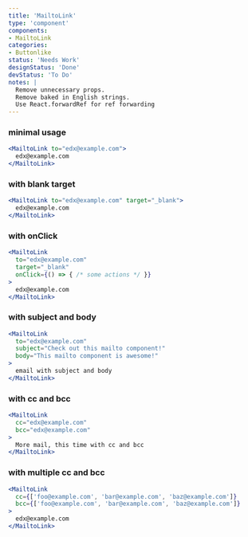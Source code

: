 ```yaml
---
title: 'MailtoLink'
type: 'component'
components:
- MailtoLink
categories:
- Buttonlike
status: 'Needs Work'
designStatus: 'Done'
devStatus: 'To Do'
notes: |
  Remove unnecessary props.
  Remove baked in English strings.
  Use React.forwardRef for ref forwarding
---
```


### minimal usage

```jsx live
<MailtoLink to="edx@example.com">
  edx@example.com
</MailtoLink>
```

### with blank target

```jsx live
<MailtoLink to="edx@example.com" target="_blank">
  edx@example.com
</MailtoLink>
```

### with onClick

```jsx live
<MailtoLink
  to="edx@example.com"
  target="_blank"
  onClick={() => { /* some actions */ }}
>
  edx@example.com
</MailtoLink>
```

### with subject and body

```jsx live
<MailtoLink
  to="edx@example.com"
  subject="Check out this mailto component!"
  body="This mailto component is awesome!"
>
  email with subject and body
</MailtoLink>
```

### with cc and bcc

```jsx live
<MailtoLink
  cc="edx@example.com"
  bcc="edx@example.com"
>
  More mail, this time with cc and bcc
</MailtoLink>
```

### with multiple cc and bcc

```jsx live
<MailtoLink
  cc={['foo@example.com', 'bar@example.com', 'baz@example.com']}
  bcc={['foo@example.com', 'bar@example.com', 'baz@example.com']}
>
  edx@example.com
</MailtoLink>
```
